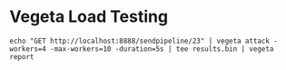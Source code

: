 # Vegeta Load Testing

`echo "GET http://localhost:8888/sendpipeline/23" | vegeta attack -workers=4 -max-workers=10 -duration=5s | tee results.bin | vegeta report`
